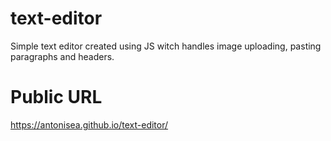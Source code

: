# text-editor
Simple text editor created using JS witch handles image uploading, pasting paragraphs and headers.

# Public URL
https://antonisea.github.io/text-editor/

